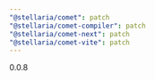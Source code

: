 ```yaml
---
"@stellaria/comet": patch
"@stellaria/comet-compiler": patch
"@stellaria/comet-next": patch
"@stellaria/comet-vite": patch
---
```


0.0.8
